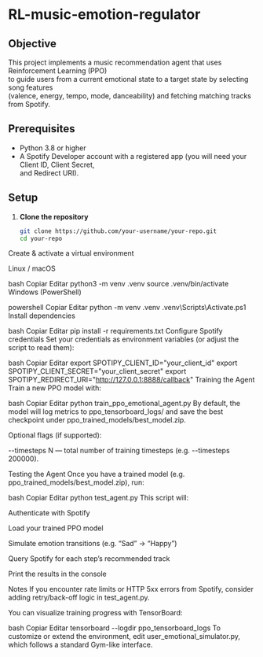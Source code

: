 # RL-music-emotion-regulator

## Objective

This project implements a music recommendation agent that uses Reinforcement Learning (PPO)  
to guide users from a current emotional state to a target state by selecting song features  
(valence, energy, tempo, mode, danceability) and fetching matching tracks from Spotify.

## Prerequisites

- Python 3.8 or higher  
- A Spotify Developer account with a registered app (you will need your Client ID, Client Secret,  
  and Redirect URI).

## Setup

1. **Clone the repository**  
   ```bash
   git clone https://github.com/your-username/your-repo.git
   cd your-repo
Create & activate a virtual environment

Linux / macOS

bash
Copiar
Editar
python3 -m venv .venv
source .venv/bin/activate
Windows (PowerShell)

powershell
Copiar
Editar
python -m venv .venv
.venv\Scripts\Activate.ps1
Install dependencies

bash
Copiar
Editar
pip install -r requirements.txt
Configure Spotify credentials
Set your credentials as environment variables (or adjust the script to read them):

bash
Copiar
Editar
export SPOTIPY_CLIENT_ID="your_client_id"
export SPOTIPY_CLIENT_SECRET="your_client_secret"
export SPOTIPY_REDIRECT_URI="http://127.0.0.1:8888/callback"
Training the Agent
Train a new PPO model with:

bash
Copiar
Editar
python train_ppo_emotional_agent.py
By default, the model will log metrics to ppo_tensorboard_logs/
and save the best checkpoint under ppo_trained_models/best_model.zip.

Optional flags (if supported):

--timesteps N — total number of training timesteps (e.g. --timesteps 200000).

Testing the Agent
Once you have a trained model (e.g. ppo_trained_models/best_model.zip), run:

bash
Copiar
Editar
python test_agent.py
This script will:

Authenticate with Spotify

Load your trained PPO model

Simulate emotion transitions (e.g. “Sad” → “Happy”)

Query Spotify for each step’s recommended track

Print the results in the console

Notes
If you encounter rate limits or HTTP 5xx errors from Spotify, consider adding retry/back-off
logic in test_agent.py.

You can visualize training progress with TensorBoard:

bash
Copiar
Editar
tensorboard --logdir ppo_tensorboard_logs
To customize or extend the environment, edit user_emotional_simulator.py, which follows
a standard Gym-like interface.
